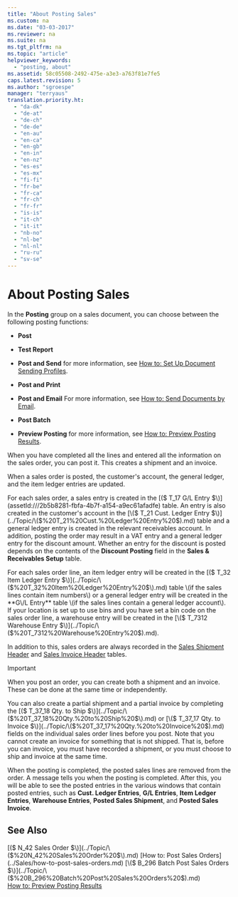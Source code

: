 ```yaml
---
title: "About Posting Sales"
ms.custom: na
ms.date: "03-03-2017"
ms.reviewer: na
ms.suite: na
ms.tgt_pltfrm: na
ms.topic: "article"
helpviewer_keywords: 
  - "posting, about"
ms.assetid: 58c05508-2492-475e-a3e3-a763f81e7fe5
caps.latest.revision: 5
ms.author: "sgroespe"
manager: "terryaus"
translation.priority.ht: 
  - "da-dk"
  - "de-at"
  - "de-ch"
  - "de-de"
  - "en-au"
  - "en-ca"
  - "en-gb"
  - "en-in"
  - "en-nz"
  - "es-es"
  - "es-mx"
  - "fi-fi"
  - "fr-be"
  - "fr-ca"
  - "fr-ch"
  - "fr-fr"
  - "is-is"
  - "it-ch"
  - "it-it"
  - "nb-no"
  - "nl-be"
  - "nl-nl"
  - "ru-ru"
  - "sv-se"
---
```

# About Posting Sales
In the **Posting** group on a sales document, you can choose between the following posting functions:  
  
-   **Post**  
  
-   **Test Report**  
  
-   **Post and Send** for more information, see [How to: Set Up Document Sending Profiles](../Sales/how-to-set-up-document-sending-profiles.md).  
  
-   **Post and Print**  
  
-   **Post and Email** For more information, see [How to: Send Documents by Email](../BusinessFunctionality/IntegratingWithMicrosoftOffice/how-to-send-documents-by-email.md).  
  
-   **Post Batch**  
  
-   **Preview Posting** for more information, see [How to: Preview Posting Results](../WorkingWithDynamics/how-to-preview-posting-results.md).  
  
 When you have completed all the lines and entered all the information on the sales order, you can post it. This creates a shipment and an invoice.  
  
 When a sales order is posted, the customer's account, the general ledger, and the item ledger entries are updated.  
  
 For each sales order, a sales entry is created in the [\($ T\_17 G\/L Entry $\)](assetId:///2b5b8281-fbfa-4b7f-a154-a9ec61afadfe) table. An entry is also created in the customer's account in the [\($ T\_21 Cust. Ledger Entry $\)](../Topic/\($%20T_21%20Cust.%20Ledger%20Entry%20$\).md) table and a general ledger entry is created in the relevant receivables account. In addition, posting the order may result in a VAT entry and a general ledger entry for the discount amount. Whether an entry for the discount is posted depends on the contents of the **Discount Posting** field in the **Sales & Receivables Setup** table.  
  
 For each sales order line, an item ledger entry will be created in the [\($ T\_32 Item Ledger Entry $\)](../Topic/\($%20T_32%20Item%20Ledger%20Entry%20$\).md) table \(if the sales lines contain item numbers\) or a general ledger entry will be created in the **G\/L Entry** table \(if the sales lines contain a general ledger account\). If your location is set up to use bins and you have set a bin code on the sales order line, a warehouse entry will be created in the [\($ T\_7312 Warehouse Entry $\)](../Topic/\($%20T_7312%20Warehouse%20Entry%20$\).md).  
  
 In addition to this, sales orders are always recorded in the [Sales Shipment Header](../Topic/\($%20T_110%20Sales%20Shipment%20Header%20$\).md) and [Sales Invoice Header](../Topic/\($%20T_112%20Sales%20Invoice%20Header%20$\).md) tables.  
  
> [!IMPORTANT]  
>  When you post an order, you can create both a shipment and an invoice. These can be done at the same time or independently.  
>   
>  You can also create a partial shipment and a partial invoice by completing the [\($ T\_37\_18 Qty. to Ship $\)](../Topic/\($%20T_37_18%20Qty.%20to%20Ship%20$\).md) or [\($ T\_37\_17 Qty. to Invoice $\)](../Topic/\($%20T_37_17%20Qty.%20to%20Invoice%20$\).md) fields on the individual sales order lines before you post. Note that you cannot create an invoice for something that is not shipped. That is, before you can invoice, you must have recorded a shipment, or you must choose to ship and invoice at the same time.  
  
 When the posting is completed, the posted sales lines are removed from the order. A message tells you when the posting is completed. After this, you will be able to see the posted entries in the various windows that contain posted entries, such as **Cust. Ledger Entries**, **G\/L Entries**, **Item Ledger Entries**, **Warehouse Entries**, **Posted Sales Shipment**, and **Posted Sales Invoice**.  
  
## See Also  
 [\($ N\_42 Sales Order $\)](../Topic/\($%20N_42%20Sales%20Order%20$\).md)   
 [How to: Post Sales Orders](../Sales/how-to-post-sales-orders.md)   
 [\($ B\_296 Batch Post Sales Orders $\)](../Topic/\($%20B_296%20Batch%20Post%20Sales%20Orders%20$\).md)   
 [How to: Preview Posting Results](../WorkingWithDynamics/how-to-preview-posting-results.md)